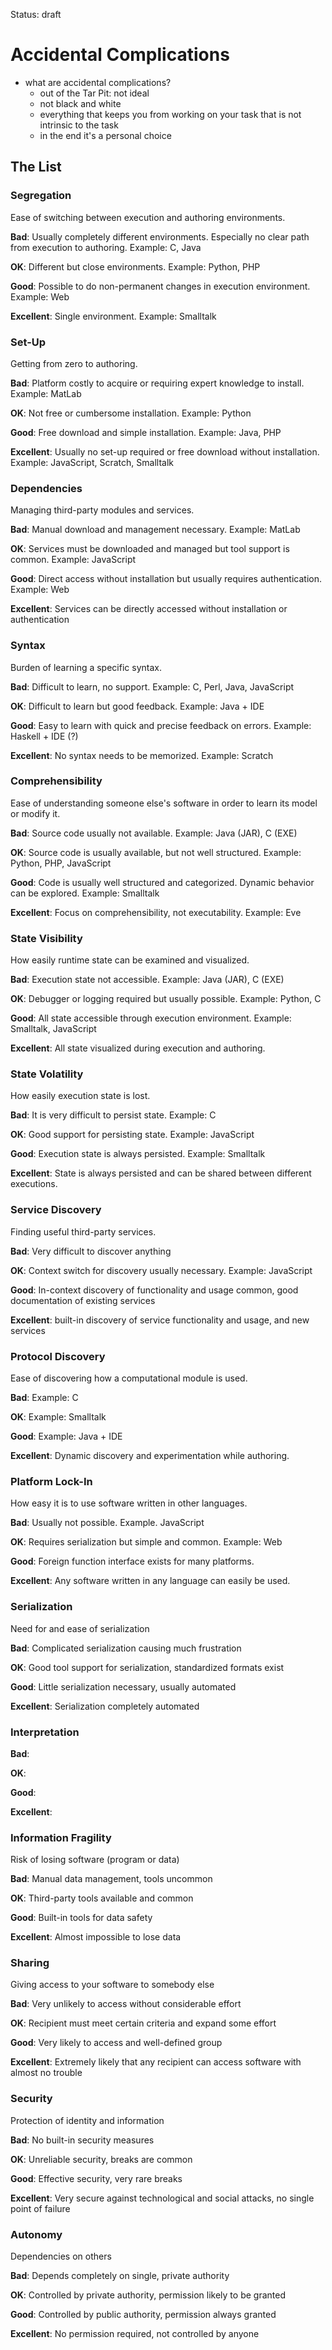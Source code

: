 Status: draft

# Accidental Complications

- what are accidental complications?
	- out of the Tar Pit: not ideal
	- not black and white
	- everything that keeps you from working on your task that is not intrinsic to the task
	- in the end it's a personal choice


## The List

### Segregation

Ease of switching between execution and authoring environments.

**Bad**: Usually completely different environments. Especially no clear path from execution to authoring. Example: C, Java

**OK**: Different but close environments. Example: Python, PHP

**Good**: Possible to do non-permanent changes in execution environment. Example: Web

**Excellent**: Single environment. Example: Smalltalk


### Set-Up

Getting from zero to authoring.

**Bad**: Platform costly to acquire or requiring expert knowledge to install. Example: MatLab

**OK**: Not free or cumbersome installation. Example: Python

**Good**: Free download and simple installation. Example: Java, PHP

**Excellent**: Usually no set-up required or free download without installation. Example: JavaScript, Scratch, Smalltalk


### Dependencies

Managing third-party modules and services.

**Bad**: Manual download and management necessary. Example: MatLab

**OK**: Services must be downloaded and managed but tool support is common. Example: JavaScript

**Good**: Direct access without installation but usually requires authentication. Example: Web

**Excellent**: Services can be directly accessed without installation or authentication


### Syntax

Burden of learning a specific syntax.

**Bad**: Difficult to learn, no support. Example: C, Perl, Java, JavaScript

**OK**: Difficult to learn but good feedback. Example: Java + IDE

**Good**: Easy to learn with quick and precise feedback on errors. Example: Haskell + IDE (?)

**Excellent**: No syntax needs to be memorized. Example: Scratch


### Comprehensibility

Ease of understanding someone else's software in order to learn its model or modify it.

**Bad**: Source code usually not available. Example: Java (JAR), C (EXE)

**OK**: Source code is usually available, but not well structured. Example: Python, PHP, JavaScript

**Good**: Code is usually well structured and categorized. Dynamic behavior can be explored. Example: Smalltalk

**Excellent**: Focus on comprehensibility, not executability. Example: Eve


### State Visibility

How easily runtime state can be examined and visualized.

**Bad**: Execution state not accessible. Example: Java (JAR), C (EXE)

**OK**: Debugger or logging required but usually possible. Example: Python, C

**Good**: All state accessible through execution environment. Example: Smalltalk, JavaScript

**Excellent**: All state visualized during execution and authoring.


### State Volatility

How easily execution state is lost.

**Bad**: It is very difficult to persist state. Example: C

**OK**: Good support for persisting state. Example: JavaScript

**Good**: Execution state is always persisted. Example: Smalltalk

**Excellent**: State is always persisted and can be shared between different executions.


### Service Discovery

Finding useful third-party services.

**Bad**: Very difficult to discover anything

**OK**: Context switch for discovery usually necessary. Example: JavaScript

**Good**: In-context discovery of functionality and usage common, good documentation of existing services

**Excellent**: built-in discovery of service functionality and usage, and new services


### Protocol Discovery

Ease of discovering how a computational module is used.

**Bad**: Example: C

**OK**: Example: Smalltalk

**Good**: Example: Java + IDE

**Excellent**: Dynamic discovery and experimentation while authoring.


### Platform Lock-In

How easy it is to use software written in other languages.

**Bad**: Usually not possible. Example. JavaScript

**OK**: Requires serialization but simple and common. Example: Web

**Good**: Foreign function interface exists for many platforms.

**Excellent**: Any software written in any language can easily be used.


### Serialization

Need for and ease of serialization

**Bad**: Complicated serialization causing much frustration

**OK**: Good tool support for serialization, standardized formats exist

**Good**: Little serialization necessary, usually automated

**Excellent**: Serialization completely automated


### Interpretation



**Bad**: 

**OK**: 

**Good**: 

**Excellent**: 


### Information Fragility

Risk of losing software (program or data)

**Bad**: Manual data management, tools uncommon

**OK**: Third-party tools available and common

**Good**: Built-in tools for data safety

**Excellent**: Almost impossible to lose data


### Sharing

Giving access to your software to somebody else

**Bad**: Very unlikely to access without considerable effort

**OK**: Recipient must meet certain criteria and expand some effort

**Good**: Very likely to access and well-defined group

**Excellent**: Extremely likely that any recipient can access software with almost no trouble


### Security

Protection of identity and information

**Bad**: No built-in security measures

**OK**: Unreliable security, breaks are common

**Good**: Effective security, very rare breaks

**Excellent**: Very secure against technological and social attacks, no single point of failure


### Autonomy

Dependencies on others

**Bad**: Depends completely on single, private authority

**OK**: Controlled by private authority, permission likely to be granted

**Good**: Controlled by public authority, permission always granted

**Excellent**: No permission required, not controlled by anyone

